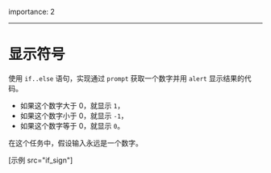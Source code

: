 importance: 2

---

# 显示符号

使用 `if..else` 语句，实现通过 `prompt` 获取一个数字并用 `alert` 显示结果的代码。

- 如果这个数字大于 0，就显示 `1`，
- 如果这个数字小于 0，就显示 `-1`，
- 如果这个数字等于 0，就显示 `0`。

在这个任务中，假设输入永远是一个数字。

[示例 src="if_sign"]
